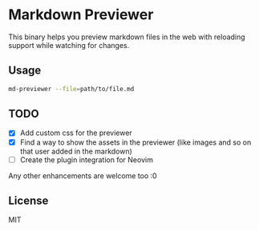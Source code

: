 # Markdown Previewer

This binary helps you preview markdown files in the web with reloading support while watching for changes.

## Usage

```sh
md-previewer --file=path/to/file.md
```

## TODO

- [X] Add custom css for the previewer
- [X] Find a way to show the assets in the previewer (like images and so on that user added in the markdown)
- [ ] Create the plugin integration for Neovim

Any other enhancements are welcome too :0

## License

MIT
